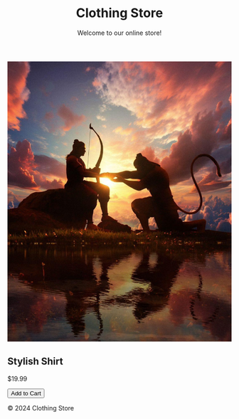 <!DOCTYPE html>
<html lang="en">
<head>
    <meta charset="UTF-8">
    <meta name="viewport" content="width=device-width, initial-scale=1.0">
    <link rel="stylesheet" href="style.css">
    <title>Clothing Store</title>
</head>
<body>
    <header>
        <h1>Clothing Store</h1>
        <p>Welcome to our online store!</p>
    </header>
    <section class="product">
        <img src="shirt.jpg" alt="Shirt">
        <h2>Stylish Shirt</h2>
        <p class="price">$19.99</p>
        <button>Add to Cart</button>
    </section>
    <!-- Add more product sections as needed -->
    <footer>
        <p>&copy; 2024 Clothing Store</p>
    </footer>
</body>
</html>

